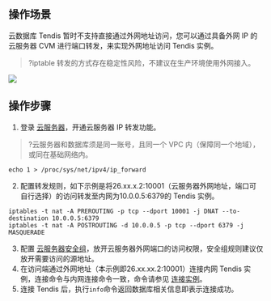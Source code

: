 ## 操作场景
云数据库 Tendis 暂时不支持直接通过外网地址访问，您可以通过具备外网 IP 的云服务器 CVM 进行端口转发，来实现外网地址访问 Tendis 实例。
>?iptable 转发的方式存在稳定性风险，不建议在生产环境使用外网接入。
>
![](https://main.qcloudimg.com/raw/5b1666aca7e74e5a6e681a6a41c75a8a.png)

## 操作步骤
1. 登录 [云服务器](https://cloud.tencent.com/document/product/213/5436)，开通云服务器 IP 转发功能。
>?云服务器和数据库须是同一账号，且同一个 VPC 内（保障同一个地域），或同在基础网络内。
>
```
echo 1 > /proc/sys/net/ipv4/ip_forward
```
2. 配置转发规则，如下示例是将26.xx.x.2:10001（云服务器外网地址，端口可自行选择）的访问转发至内网为10.0.0.5:6379的 Tendis 实例。
```
iptables -t nat -A PREROUTING -p tcp --dport 10001 -j DNAT --to-destination 10.0.0.5:6379
iptables -t nat -A POSTROUTING -d 10.0.0.5 -p tcp --dport 6379 -j MASQUERADE
```
3. 配置 [云服务器安全组](https://cloud.tencent.com/document/product/213/39740)，放开云服务器外网端口的访问权限，安全组规则建议仅放开需要访问的源地址。
4. 在访问端通过外网地址（本示例即26.xx.xx.2:10001）连接内网 Tendis 实例，连接命令与内网连接命令一致，命令请参见 [连接实例](https://cloud.tencent.com/document/product/1363/50907#tgnwdzlj)。
5. 连接 Tendis 后，执行`info`命令返回数据库相关信息即表示连接成功。

